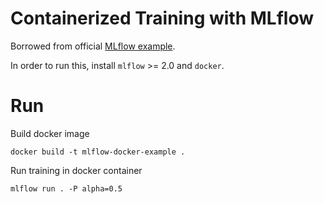 # Containerized Training with MLflow

Borrowed from official [MLflow example](https://github.com/mlflow/mlflow/tree/master/examples/docker).

In order to run this, install `mlflow` >= 2.0 and `docker`.

# Run

Build docker image

```
docker build -t mlflow-docker-example .
```

Run training in docker container

```
mlflow run . -P alpha=0.5
```





